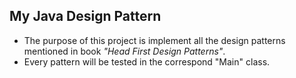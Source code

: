 ## My Java Design Pattern
* The purpose of this project is implement all the design patterns mentioned in book *"Head First Design Patterns"*.
* Every pattern will be tested in the correspond "Main" class.

 


